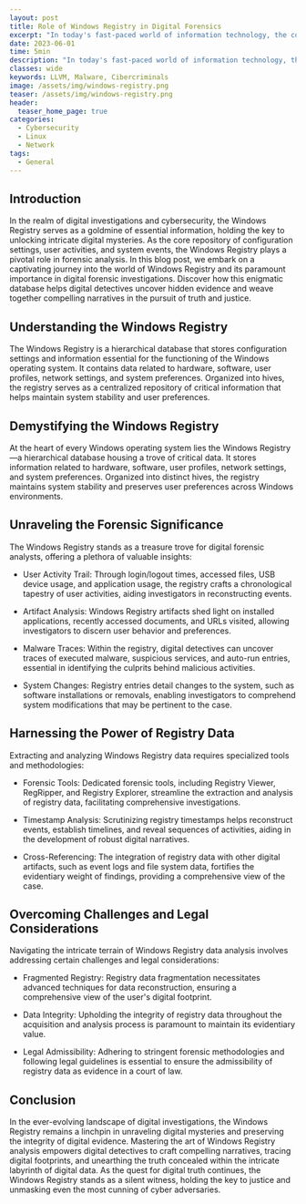 ```yaml
---
layout: post
title: Role of Windows Registry in Digital Forensics
excerpt: "In today's fast-paced world of information technology, the convergence of virtualization and hyperconvergence stands as a dynamic duo, poised to revolutionize the way businesses manage their infrastructure. . "
date: 2023-06-01
time: 5min
description: "In today's fast-paced world of information technology, the convergence of virtualization and hyperconvergence stands as a dynamic duo, poised to revolutionize the way businesses manage their infrastructure. ."
classes: wide
keywords: LLVM, Malware, Cibercriminals
image: /assets/img/windows-registry.png
teaser: /assets/img/windows-registry.png
header:
  teaser_home_page: true
categories:
  - Cybersecurity
  - Linux
  - Network
tags:  
  - General
---
```


## Introduction

In the realm of digital investigations and cybersecurity, the Windows Registry serves as a goldmine of essential information, holding the key to unlocking intricate digital mysteries. As the core repository of configuration settings, user activities, and system events, the Windows Registry plays a pivotal role in forensic analysis. In this blog post, we embark on a captivating journey into the world of Windows Registry and its paramount importance in digital forensic investigations. Discover how this enigmatic database helps digital detectives uncover hidden evidence and weave together compelling narratives in the pursuit of truth and justice.

## Understanding the Windows Registry
The Windows Registry is a hierarchical database that stores configuration settings and information essential for the functioning of the Windows operating system. It contains data related to hardware, software, user profiles, network settings, and system preferences. Organized into hives, the registry serves as a centralized repository of critical information that helps maintain system stability and user preferences.

## Demystifying the Windows Registry
At the heart of every Windows operating system lies the Windows Registry—a hierarchical database housing a trove of critical data. It stores information related to hardware, software, user profiles, network settings, and system preferences. Organized into distinct hives, the registry maintains system stability and preserves user preferences across Windows environments.

## Unraveling the Forensic Significance
The Windows Registry stands as a treasure trove for digital forensic analysts, offering a plethora of valuable insights:

- User Activity Trail: Through login/logout times, accessed files, USB device usage, and application usage, the registry crafts a chronological tapestry of user activities, aiding investigators in reconstructing events.

- Artifact Analysis: Windows Registry artifacts shed light on installed applications, recently accessed documents, and URLs visited, allowing investigators to discern user behavior and preferences.

- Malware Traces: Within the registry, digital detectives can uncover traces of executed malware, suspicious services, and auto-run entries, essential in identifying the culprits behind malicious activities.

- System Changes: Registry entries detail changes to the system, such as software installations or removals, enabling investigators to comprehend system modifications that may be pertinent to the case.

## Harnessing the Power of Registry Data
Extracting and analyzing Windows Registry data requires specialized tools and methodologies:

- Forensic Tools: Dedicated forensic tools, including Registry Viewer, RegRipper, and Registry Explorer, streamline the extraction and analysis of registry data, facilitating comprehensive investigations.

- Timestamp Analysis: Scrutinizing registry timestamps helps reconstruct events, establish timelines, and reveal sequences of activities, aiding in the development of robust digital narratives.

- Cross-Referencing: The integration of registry data with other digital artifacts, such as event logs and file system data, fortifies the evidentiary weight of findings, providing a comprehensive view of the case.

## Overcoming Challenges and Legal Considerations
Navigating the intricate terrain of Windows Registry data analysis involves addressing certain challenges and legal considerations:

- Fragmented Registry: Registry data fragmentation necessitates advanced techniques for data reconstruction, ensuring a comprehensive view of the user's digital footprint.

- Data Integrity: Upholding the integrity of registry data throughout the acquisition and analysis process is paramount to maintain its evidentiary value.

- Legal Admissibility: Adhering to stringent forensic methodologies and following legal guidelines is essential to ensure the admissibility of registry data as evidence in a court of law.

## Conclusion

In the ever-evolving landscape of digital investigations, the Windows Registry remains a linchpin in unraveling digital mysteries and preserving the integrity of digital evidence. Mastering the art of Windows Registry analysis empowers digital detectives to craft compelling narratives, tracing digital footprints, and unearthing the truth concealed within the intricate labyrinth of digital data. As the quest for digital truth continues, the Windows Registry stands as a silent witness, holding the key to justice and unmasking even the most cunning of cyber adversaries.